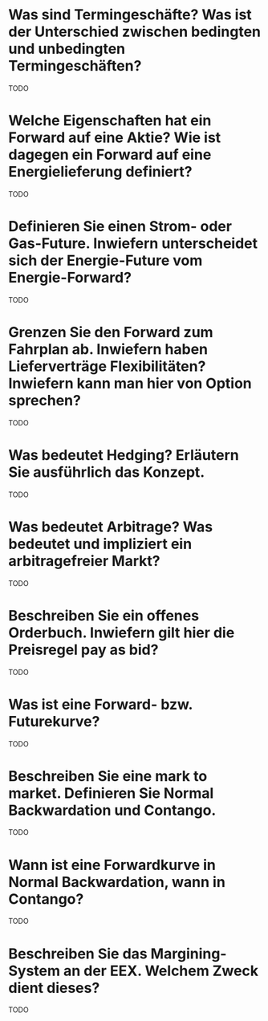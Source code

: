 # Was sind Termingeschäfte? Was ist der Unterschied zwischen bedingten und unbedingten Termingeschäften?
TODO 

# Welche Eigenschaften hat ein Forward auf eine Aktie? Wie ist dagegen ein Forward auf eine Energielieferung definiert? 
TODO

# Definieren Sie einen Strom- oder Gas-Future. Inwiefern unterscheidet sich der Energie-Future vom Energie-Forward?
TODO

# Grenzen Sie den Forward zum Fahrplan ab. Inwiefern haben Lieferverträge Flexibilitäten? Inwiefern kann man hier von Option sprechen?
TODO

# Was bedeutet Hedging? Erläutern Sie ausführlich das Konzept.
TODO

# Was bedeutet Arbitrage? Was bedeutet und impliziert ein arbitragefreier Markt?
TODO

# Beschreiben Sie ein offenes Orderbuch. Inwiefern gilt hier die Preisregel pay as bid?
TODO

# Was ist eine Forward- bzw. Futurekurve? 
TODO

# Beschreiben Sie eine mark to market. Definieren Sie Normal Backwardation und Contango.
TODO

# Wann ist eine Forwardkurve in Normal Backwardation, wann in Contango?
TODO

# Beschreiben Sie das Margining-System an der EEX. Welchem Zweck dient dieses?
TODO
